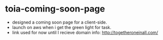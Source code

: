 # toia-coming-soon-page
- designed a coming soon page for a client-side.
- launch on aws when i get the green light for task.
- link used for now until I recieve domain info: http://togetheroneinall.com/
